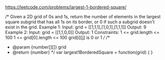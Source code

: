 https://leetcode.com/problems/largest-1-bordered-square/

/*
Given a 2D grid of 0s and 1s, return the number of elements in the largest square subgrid that has
all 1s on its border, or 0 if such a subgrid doesn't exist in the grid.
Example 1:
Input: grid = [[1,1,1],[1,0,1],[1,1,1]]
Output: 9
Example 2:
Input: grid = [[1,1,0,0]]
Output: 1
Constraints:
1 <= grid.length <= 100
1 <= grid[0].length <= 100
grid[i][j] is 0 or 1
*/
/**
 * @param {number[][]} grid
 * @return {number}
 */
var largest1BorderedSquare = function(grid) {
}

